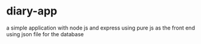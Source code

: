 # diary-app
a simple application with node js and express using pure js as the front end using json file for the database
